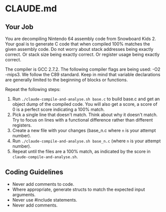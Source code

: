 # CLAUDE.md

## Your Job

You are decompiling Nintendo 64 assembly code from Snowboard Kids 2. Your goal is to generate C code that when compiled 100% matches the given assembly code. Do not worry about stack addresses being exactly correct. Or stack size being exactly correct. Or register usage being exactly correct.

The compiler is GCC 2.7.2. The following compiler flags are being used: -O2 -mips3. We follow the C89 standard. Keep in mind that variable declarations are generally limited to the beginning of blocks or functions.

Repeat the following steps:

1. Run `./claude-compile-and-analyse.sh base.c` to build base.c and get an object dump of the compiled code. You will also get a score, a score of 0 is a perfect score indicating a 100% match.
2. Pick a single line that doesn't match. Think about why it doesn't match. Try to focus on lines with a functional difference rather than different registers.
3. Create a new file with your changes (base_n.c where `n` is your attempt number).
4. Run `./claude-compile-and-analyse.sh base_n.c` (where `n` is your attempt number).
5. Repeat until the files are a 100% match, as indicated by the score in `claude-compile-and-analyse.sh`.

## Coding Guidelines

* Never add comments to code.
* Where appropriate, generate structs to match the expected input arguments.
* Never use #include statements.
* Never add comments.